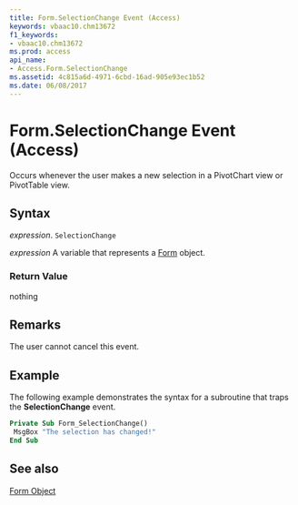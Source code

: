 ```yaml
---
title: Form.SelectionChange Event (Access)
keywords: vbaac10.chm13672
f1_keywords:
- vbaac10.chm13672
ms.prod: access
api_name:
- Access.Form.SelectionChange
ms.assetid: 4c815a6d-4971-6cbd-16ad-905e93ec1b52
ms.date: 06/08/2017
---
```



# Form.SelectionChange Event (Access)

Occurs whenever the user makes a new selection in a PivotChart view or PivotTable view.


## Syntax

_expression_. `SelectionChange`

_expression_ A variable that represents a [Form](Access.Form.md) object.


### Return Value

nothing


## Remarks

The user cannot cancel this event.


## Example

The following example demonstrates the syntax for a subroutine that traps the  **SelectionChange** event.


```vb
Private Sub Form_SelectionChange() 
 MsgBox "The selection has changed!" 
End Sub
```


## See also


[Form Object](Access.Form.md)

